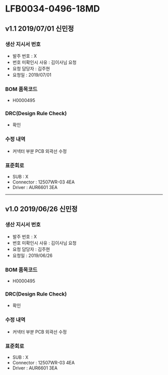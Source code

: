 # LFB0034-0496-18MD

## v1.1 2019/07/01 신민정

### 생산 지시서 번호
* 발주 번호 : X
* 번호 미확인시 사유 : 김이사님 요청
* 요청 담당자 : 김주현
* 요청일 : 2019/07/01

###  BOM 품목코드
* H0000495

### DRC(Design Rule Check)
* 확인

### 수정 내역
* 커넥터 부분 PCB 외곽선 수정

### 표준회로
* SUB : X
* Connector : 12507WR-03 4EA
* Driver : AUR6601 3EA

----------

## v1.0 2019/06/26 신민정

### 생산 지시서 번호
* 발주 번호 : X
* 번호 미확인시 사유 : 김이사님 요청
* 요청 담당자 : 김주현
* 요청일 : 2019/06/26

###  BOM 품목코드
* H0000495

### DRC(Design Rule Check)
* 확인

### 수정 내역
* 커넥터 부분 PCB 외곽선 수정

### 표준회로
* SUB : X
* Connector : 12507WR-03 4EA
* Driver : AUR6601 3EA